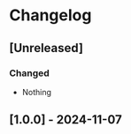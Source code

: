 <!-- Keep a Changelog guide -> https://keepachangelog.com -->

# Changelog

## [Unreleased]

### Changed

- Nothing

## [1.0.0] - 2024-11-07
